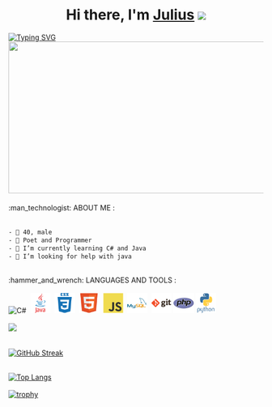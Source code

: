 <h1 align="center">Hi there, I'm <a href="https://juzius.site/" target="_blank">Julius</a> 
    <img src="https://github.com/blackcater/blackcater/raw/main/images/Hi.gif" height="32"/></h1>
    <a href="https://git.io/typing-svg"><img src="https://readme-typing-svg.herokuapp.com?font=Fira+Code&pause=1000&width=435&lines=Student+developer+from+Ukraine" alt="Typing SVG" /></a>
    <div align="center">
      <img src="https://media.giphy.com/media/dWesBcTLavkZuG35MI/giphy.gif" width="600" height="300"/>
    </div>
    <br>
    :man_technologist: ABOUT ME :  
    <br><br>
    
    - 👋 40, male
    - 👀 Poet and Programmer
    - 🌱 I’m currently learning C# and Java
    - 💞️ I’m looking for help with java
    
  <br>
    :hammer_and_wrench: LANGUAGES AND TOOLS :
    <br><br>
    <div>
      <img src="https://user-images.githubusercontent.com/40461634/114240154-134cc400-9955-11eb-9ee7-84a0a2c7e5ba.png" title="C#" alt="C#" width="40" height="40"/>&nbsp;
      <img src="https://github.com/devicons/devicon/blob/master/icons/java/java-original-wordmark.svg" title="Java" alt="Java" width="40" height="40"/>&nbsp;
      <img src="https://github.com/devicons/devicon/blob/master/icons/css3/css3-plain-wordmark.svg"  title="CSS3" alt="CSS" width="40" height="40"/>&nbsp;
      <img src="https://github.com/devicons/devicon/blob/master/icons/html5/html5-original.svg" title="HTML5" alt="HTML" width="40" height="40"/>&nbsp;
      <img src="https://github.com/devicons/devicon/blob/master/icons/javascript/javascript-original.svg" title="JavaScript" alt="JavaScript" width="40" height="40"/>&nbsp;
      <img src="https://github.com/devicons/devicon/blob/master/icons/mysql/mysql-original-wordmark.svg" title="MySQL"  alt="MySQL" width="40" height="40"/>&nbsp;
      <img src="https://github.com/devicons/devicon/blob/master/icons/git/git-original-wordmark.svg" title="Git" **alt="Git" width="40" height="40"/>
      <img src="https://github.com/devicons/devicon/blob/master/icons/php/php-original.svg" title="PHP" **alt="PHP" width="40" height="40"/>
      <img src="https://github.com/devicons/devicon/blob/master/icons/python/python-original-wordmark.svg" title="PYTHON" **alt="PYTHON" width="40" height="40"/>
    </div>
     <br>
<picture>
<source 
  srcset="https://github-readme-stats.vercel.app/api?username=JuliusZiesmann&show_icons=true&theme=prussian"
  media="(prefers-color-scheme: dark)"
/>
<source
  srcset="https://github-readme-stats.vercel.app/api?username=JuliusZiesmann&show_icons=true"
  media="(prefers-color-scheme: light), (prefers-color-scheme: no-preference)"
/>
<img src="https://github-readme-stats.vercel.app/api?username=JuliusZiesmann&show_icons=true" />
</picture>
   <br><br>

   [![GitHub Streak](http://github-readme-streak-stats.herokuapp.com?user=JuliusZiesmann&theme=prussian)](https://git.io/streak-stats)
    <br><br>

   [![Top Langs](https://github-readme-stats.vercel.app/api/top-langs/?username=JuliusZiesmann&layout=compact&theme=vision-friendly-dark&show_icons=true)](https://github.com/anuraghazra/github-readme-stats)
   <br>
   <br>
   [![trophy](https://github-profile-trophy.vercel.app/?username=JuliusZiesmann&theme=algolia)](https://github.com/ryo-ma/github-profile-trophy)
    
    
  <!---
    diplocentrus/diplocentrus is a ✨ special ✨ repository because its `README.md` (this file) appears on your GitHub profile.
    You can click the Preview link to take a look at your changes.
    --->
